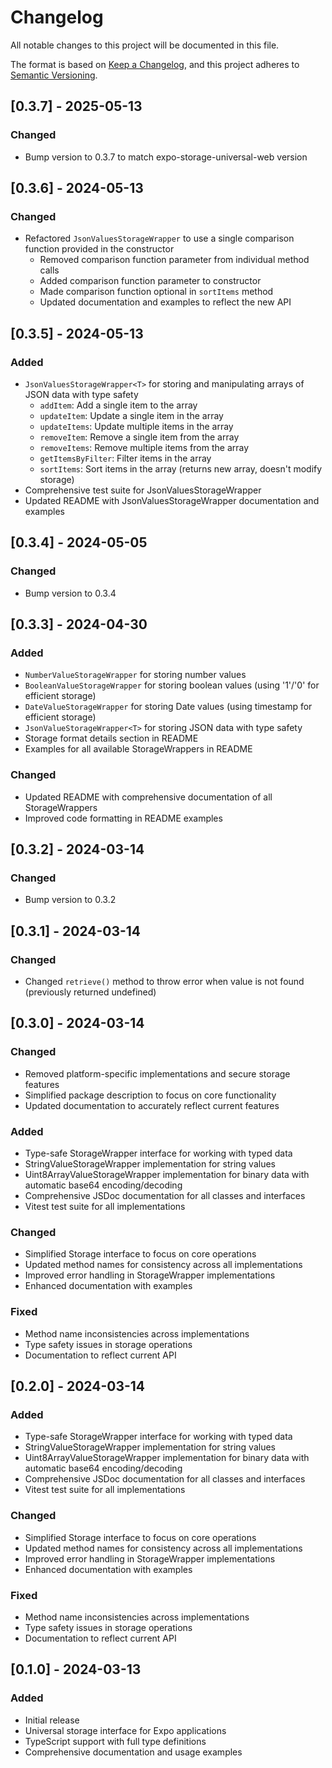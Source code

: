 # Changelog

All notable changes to this project will be documented in this file.

The format is based on [Keep a Changelog](https://keepachangelog.com/en/1.0.0/),
and this project adheres to [Semantic Versioning](https://semver.org/spec/v2.0.0.html).

## [0.3.7] - 2025-05-13

### Changed

- Bump version to 0.3.7 to match expo-storage-universal-web version

## [0.3.6] - 2024-05-13

### Changed

- Refactored `JsonValuesStorageWrapper` to use a single comparison function provided in the constructor
  - Removed comparison function parameter from individual method calls
  - Added comparison function parameter to constructor
  - Made comparison function optional in `sortItems` method
  - Updated documentation and examples to reflect the new API

## [0.3.5] - 2024-05-13

### Added

- `JsonValuesStorageWrapper<T>` for storing and manipulating arrays of JSON data with type safety
  - `addItem`: Add a single item to the array
  - `updateItem`: Update a single item in the array
  - `updateItems`: Update multiple items in the array
  - `removeItem`: Remove a single item from the array
  - `removeItems`: Remove multiple items from the array
  - `getItemsByFilter`: Filter items in the array
  - `sortItems`: Sort items in the array (returns new array, doesn't modify storage)
- Comprehensive test suite for JsonValuesStorageWrapper
- Updated README with JsonValuesStorageWrapper documentation and examples

## [0.3.4] - 2024-05-05

### Changed

- Bump version to 0.3.4

## [0.3.3] - 2024-04-30

### Added

- `NumberValueStorageWrapper` for storing number values
- `BooleanValueStorageWrapper` for storing boolean values (using '1'/'0' for efficient storage)
- `DateValueStorageWrapper` for storing Date values (using timestamp for efficient storage)
- `JsonValueStorageWrapper<T>` for storing JSON data with type safety
- Storage format details section in README
- Examples for all available StorageWrappers in README

### Changed

- Updated README with comprehensive documentation of all StorageWrappers
- Improved code formatting in README examples

## [0.3.2] - 2024-03-14

### Changed

- Bump version to 0.3.2

## [0.3.1] - 2024-03-14

### Changed

- Changed `retrieve()` method to throw error when value is not found (previously returned undefined)

## [0.3.0] - 2024-03-14

### Changed

- Removed platform-specific implementations and secure storage features
- Simplified package description to focus on core functionality
- Updated documentation to accurately reflect current features

### Added

- Type-safe StorageWrapper interface for working with typed data
- StringValueStorageWrapper implementation for string values
- Uint8ArrayValueStorageWrapper implementation for binary data with automatic base64 encoding/decoding
- Comprehensive JSDoc documentation for all classes and interfaces
- Vitest test suite for all implementations

### Changed

- Simplified Storage interface to focus on core operations
- Updated method names for consistency across all implementations
- Improved error handling in StorageWrapper implementations
- Enhanced documentation with examples

### Fixed

- Method name inconsistencies across implementations
- Type safety issues in storage operations
- Documentation to reflect current API

## [0.2.0] - 2024-03-14

### Added

- Type-safe StorageWrapper interface for working with typed data
- StringValueStorageWrapper implementation for string values
- Uint8ArrayValueStorageWrapper implementation for binary data with automatic base64 encoding/decoding
- Comprehensive JSDoc documentation for all classes and interfaces
- Vitest test suite for all implementations

### Changed

- Simplified Storage interface to focus on core operations
- Updated method names for consistency across all implementations
- Improved error handling in StorageWrapper implementations
- Enhanced documentation with examples

### Fixed

- Method name inconsistencies across implementations
- Type safety issues in storage operations
- Documentation to reflect current API

## [0.1.0] - 2024-03-13

### Added

- Initial release
- Universal storage interface for Expo applications
- TypeScript support with full type definitions
- Comprehensive documentation and usage examples
